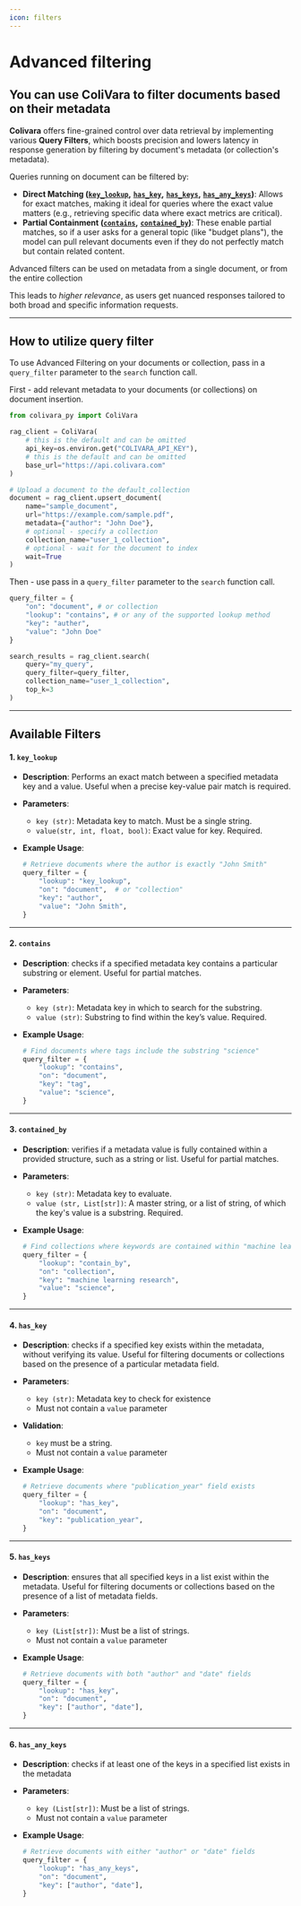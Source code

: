 ```yaml
---
icon: filters
---
```


# Advanced filtering

## You can use ColiVara to filter documents based on their metadata

**Colivara** offers fine-grained control over data retrieval by implementing various **Query Filters**, which boosts precision and lowers latency in response generation by filtering by document's metadata (or collection's metadata).

Queries running on document can be filtered by:

* **Direct Matching (**[**`key_lookup`**](filtering.md#id-1.-key_lookup)**,** [**`has_key`**](filtering.md#id-4.-has_key)**,** [**`has_keys`**](filtering.md#id-5.-has_keys)**,** [**`has_any_keys`**](filtering.md#id-6.-has_any_keys)**)**: Allows for exact matches, making it ideal for queries where the exact value matters (e.g., retrieving specific  data where exact metrics are critical).
* **Partial Containment (**[**`contains`**](filtering.md#id-2.-contains)**,** [**`contained_by`**](filtering.md#id-3.-contained_by)**)**: These enable partial matches, so if a user asks for a general topic (like "budget plans"), the model can pull relevant documents even if they do not perfectly match but contain related content.

Advanced filters can be used on metadata from a  single document, or from the entire collection

This leads to _higher relevance_, as users get nuanced responses tailored to both broad and specific information requests.&#x20;

***

## How to utilize query filter

To use Advanced Filtering on your documents or collection, pass in a `query_filter` parameter to the `search` function call.&#x20;

First - add relevant metadata to your documents (or collections) on document insertion.&#x20;

```python
from colivara_py import ColiVara

rag_client = ColiVara(
    # this is the default and can be omitted
    api_key=os.environ.get("COLIVARA_API_KEY"),
    # this is the default and can be omitted
    base_url="https://api.colivara.com"
)

# Upload a document to the default_collection
document = rag_client.upsert_document(
    name="sample_document",
    url="https://example.com/sample.pdf",
    metadata={"author": "John Doe"},
    # optional - specify a collection
    collection_name="user_1_collection", 
    # optional - wait for the document to index
    wait=True
)

```

Then - use pass in a `query_filter` parameter to the `search` function call.&#x20;

```python
query_filter = {
    "on": "document", # or collection
    "lookup": "contains", # or any of the supported lookup method
    "key": "auther",  
    "value": "John Doe"  
}

search_results = rag_client.search(
    query="my_query",
    query_filter=query_filter,
    collection_name="user_1_collection",
    top_k=3
)
```

***

## Available Filters

#### 1. `key_lookup`

* **Description**: Performs an exact match between a specified metadata key and a value. Useful when a precise key-value pair match is required.
* **Parameters**:
  * `key (str)`: Metadata key to match. Must be a single string.
  * `value(str, int, float, bool)`: Exact value for key. Required.
*   **Example Usage**:

    ```python
    # Retrieve documents where the author is exactly "John Smith"
    query_filter = {
        "lookup": "key_lookup",
        "on": "document",  # or "collection"
        "key": "author", 
        "value": "John Smith", 
    }
    ```

***

#### 2. `contains`

* **Description**: checks if a specified metadata key contains a particular substring or element. Useful for partial matches.
* **Parameters**:
  * `key (str)`: Metadata key in which to search for the substring.
  * `value (str)`: Substring to find within the key’s value. Required.
*   **Example Usage**:

    ```python
    # Find documents where tags include the substring "science"
    query_filter = {
        "lookup": "contains",
        "on": "document", 
        "key": "tag", 
        "value": "science", 
    }
    ```

***

#### 3. `contained_by`

* **Description**: verifies if a metadata value is fully contained within a provided structure, such as a string or list.  Useful for partial matches.
* **Parameters**:
  * `key (str)`: Metadata key to evaluate.
  * `value (str, List[str])`: A master string, or a list of string, of which the key's value is a substring. Required.
*   **Example Usage**:

    ```python
    # Find collections where keywords are contained within "machine learning research"
    query_filter = {
        "lookup": "contain_by",
        "on": "collection", 
        "key": "machine learning research", 
        "value": "science", 
    }
    ```

***

#### 4. `has_key`

* **Description**: checks if a specified key exists within the metadata, without verifying its value. Useful for filtering documents or collections based on the presence of a particular metadata field.
* **Parameters**:
  * `key (str)`: Metadata key to check for existence
  * Must not contain a `value` parameter
* **Validation**:
  * `key` must be a string.
  * Must not contain a `value` parameter
*   **Example Usage**:

    ```python
    # Retrieve documents where "publication_year" field exists
    query_filter = {
        "lookup": "has_key",
        "on": "document", 
        "key": "publication_year", 
    }
    ```

***

#### 5. `has_keys`

* **Description**: ensures that all specified keys in a list exist within the metadata. Useful for filtering documents or collections based on the presence of a list of metadata fields.
* **Parameters**:
  * `key (List[str])`: Must be a list of strings.
  * Must not contain a `value` parameter
*   **Example Usage**:

    ```python
    # Retrieve documents with both "author" and "date" fields
    query_filter = {
        "lookup": "has_key",
        "on": "document", 
        "key": ["author", "date"], 
    }
    ```

***

#### 6. `has_any_keys`

* **Description**: checks if at least one of the keys in a specified list exists in the metadata
* **Parameters**:
  * `key (List[str])`: Must be a list of strings.
  * Must not contain a `value` parameter
*   **Example Usage**:

    ```python
    # Retrieve documents with either "author" or "date" fields
    query_filter = {
        "lookup": "has_any_keys",
        "on": "document", 
        "key": ["author", "date"], 
    }
    ```

